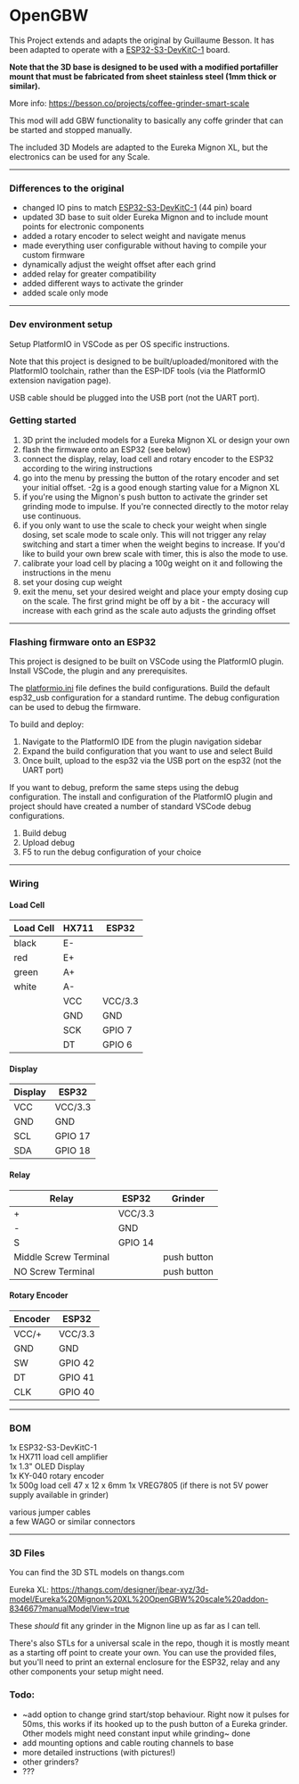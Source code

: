 # OpenGBW

This Project extends and adapts the original by Guillaume Besson. It has been adapted to operate with a [ESP32-S3-DevKitC-1](https://docs.espressif.com/projects/esp-idf/en/latest/esp32s3/hw-reference/esp32s3/user-guide-devkitc-1.html) board.

**Note that the 3D base is designed to be used with a modified portafiller mount that must be fabricated from sheet stainless steel (1mm thick or similar).**

More info: https://besson.co/projects/coffee-grinder-smart-scale

This mod will add GBW functionality to basically any coffe grinder that can be started and stopped manually.

The included 3D Models are adapted to the Eureka Mignon XL, but the electronics can be used for any Scale.

-----------

### Differences to the original

- changed IO pins to match [ESP32-S3-DevKitC-1](https://docs.platformio.org/en/latest/boards/espressif32/esp32-s3-devkitc-1.html) (44 pin) board
- updated 3D base to suit older Eureka Mignon and to include mount points for electronic components
- added a rotary encoder to select weight and navigate menus
- made everything user configurable without having to compile your custom firmware
- dynamically adjust the weight offset after each grind
- added relay for greater compatibility
- added different ways to activate the grinder
- added scale only mode

-----------


### Dev environment setup

Setup PlatformIO in VSCode as per OS specific instructions.

Note that this project is designed to be built/uploaded/monitored with the PlatformIO toolchain, rather than the ESP-IDF tools (via the PlatformIO extension navigation page).

USB cable should be plugged into the USB port (not the UART port).

### Getting started

1) 3D print the included models for a Eureka Mignon XL or design your own
2) flash the firmware onto an ESP32 (see below)
3) connect the display, relay, load cell and rotary encoder to the ESP32 according to the wiring instructions
4) go into the menu by pressing the button of the rotary encoder and set your initial offset. -2g is a good enough starting value for a Mignon XL
5) if you're using the Mignon's push button to activate the grinder set grinding mode to impulse. If you're connected directly to the motor relay use continuous.
6) if you only want to use the scale to check your weight when single dosing, set scale mode to scale only. This will not trigger any relay switching and start a timer when the weight begins to increase. If you'd like to build your own brew scale with timer, this is also the mode to use.
7) calibrate your load cell by placing a 100g weight on it and following the instructions in the menu
8) set your dosing cup weight
5) exit the menu, set your desired weight and place your empty dosing cup on the scale. The first grind might be off by a bit - the accuracy will increase with each grind as the scale auto adjusts the grinding offset

-----------

### Flashing firmware onto an ESP32

This project is designed to be built on VSCode using the PlatformIO plugin. Install VSCode, the plugin and any prerequisites.

The [platformio.ini](./platformio.ini) file defines the build configurations. Build the default esp32_usb configuration for a standard runtime. The debug configuration can be used to debug the firmware.

To build and deploy:

1) Navigate to the PlatformIO IDE from the plugin navigation sidebar
2) Expand the build configuration that you want to use and select Build
3) Once built, upload to the esp32 via the USB port on the esp32 (not the UART port)

If you want to debug, preform the same steps using the debug configuration. The install and configuration of the PlatformIO plugin and project should have created a number of standard VSCode debug configurations.

1) Build debug
2) Upload debug
3) F5 to run the debug configuration of your choice

-----------

### Wiring

#### Load Cell

| Load Cell  | HX711 | ESP32  |
|---|---|---|
| black  | E-  | |
| red  | E+  | |
| green  | A+  | |
| white  | A-  | |
|   | VCC  | VCC/3.3 |
|   | GND  | GND |
|   | SCK  | GPIO 7 |
|   | DT  | GPIO 6 |

#### Display

| Display | ESP32 |
|---|---|
| VCC | VCC/3.3 |
| GND | GND |
| SCL | GPIO 17 |
| SDA | GPIO 18 |

#### Relay

| Relay | ESP32 | Grinder |
|---|---|---|
| + | VCC/3.3 | |
| - | GND | |
| S | GPIO 14 | |
| Middle Screw Terminal | | push button |
| NO Screw Terminal | | push button |

#### Rotary Encoder

| Encoder | ESP32 |
|---|---|
| VCC/+ | VCC/3.3 |
| GND | GND |
| SW | GPIO 42 |
| DT | GPIO 41 |
| CLK | GPIO 40 |

-----------

### BOM

1x ESP32-S3-DevKitC-1  
1x HX711 load cell amplifier  
1x 1.3" OLED Display  
1x KY-040 rotary encoder  
1x 500g load cell 47 x 12 x 6mm
1x VREG7805 (if there is not 5V power supply available in grinder)  

various jumper cables  
a few WAGO or similar connectors

-----------

### 3D Files

You can find the 3D STL models on thangs.com

Eureka XL: https://thangs.com/designer/jbear-xyz/3d-model/Eureka%20Mignon%20XL%20OpenGBW%20scale%20addon-834667?manualModelView=true

These _should_ fit any grinder in the Mignon line up as far as I can tell.

There's also STLs for a universal scale in the repo, though it is mostly meant as a starting off point to create your own. You can use the provided files, but you'll need to print an external enclosure for the ESP32, relay and any other components your setup might need.

### Todo:

- ~add option to change grind start/stop behaviour. Right now it pulses for 50ms, this works if its hooked up to the push button of a Eureka grinder. Other models might need constant input while grinding~ done
- add mounting options and cable routing channels to base
- more detailed instructions (with pictures!)
- other grinders?
- ???